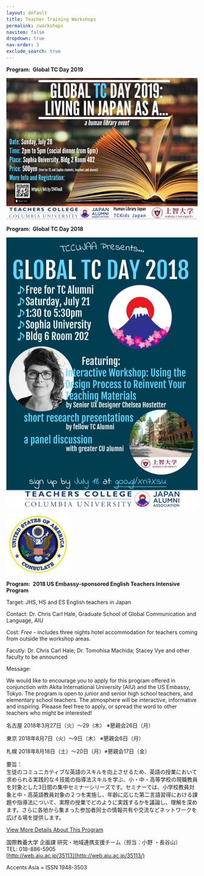 ```yaml
---
layout: default
title: Teacher Training Workshops
permalink: /workshops
navitem: false
dropdown: true
nav-order: 3
exclude_search: true
---
```


**Program:  Global TC Day 2019** 

[![](/assets/images/cc_images/cache_953709792.png?t=1562291829)](/assets/images/cc_images/teaserbox_953709792.png?t=1562291829)

**Program:  Global TC Day 2018** 

[![](/assets/images/cc_images/cache_955225625.jpg?t=1562291755)](/assets/images/cc_images/teaserbox_955225625.jpg?t=1562291755)

[![](/assets/images/cc_images/cache_953709808.jpg?t=1529977501)](/assets/images/cc_images/teaserbox_953709808.jpg?t=1529977501)

**Program:  2018 US Embassy-sponsored English Teachers Intensive Program** 

Target: JHS, HS and ES English teachers in Japan

Contact: Dr. Chris Carl Hale, Graduate School of Global Communication and Language, AIU

Cost: _Free_ - includes three nights hotel accommodation for teachers coming from outside the workshop areas.

Facutly: Dr. Chris Carl Hale; Dr. Tomohisa Machida; Stacey Vye and other faculty to be announced

Message:

We would like to encourage you to apply for this program offered in conjunction with Akita International University (AIU) and the US Embassy, Tokyo. The program is open to junior and senior high school teachers, and elementary school teachers. The atmosphere will be interactive, informative and inspiring. Pleaase feel free to apply, or spread the word to other teachers who might be interested!

名古屋 2018年3月27日（火）～29（木） ※懇親会26日（月）

東京 2018年8月7日（火）～9日（木） ※懇親会6日（月）

札幌 2018年8月18日（土）～20日（月）※懇親会17日（金）

要旨：  
生徒のコミュニカティブな英語のスキルを向上させるため、英語の授業において求められる実践的な４技能の指導法スキルを学ぶ、小・中・高等学校の現職教員を対象とした3日間の集中セミナーシリーズです。セミナーでは、小学校教員対象と中・高英語教員対象の２つを実施し、年齢に応じた第二言語習得における課題や指導法について、実際の授業でどのように実践するかを議論し、理解を深めます。さらに各地から集まった参加者同士の情報共有や交流などネットワークを広げる場を提供します。

[View More Details About This Program](http://web.aiu.ac.jp/35113/)

国際教養大学 企画課 研究・地域連携支援チーム（担当：小野 ・長谷山）  
TEL: 018-886-5905  
[http://web.aiu.ac.jp/35113](http://web.aiu.ac.jp/35113/)

Accents Asia = ISSN 1948-3503